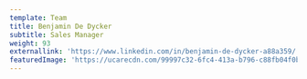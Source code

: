 ```yaml
---
template: Team
title: Benjamin De Dycker
subtitle: Sales Manager
weight: 93
externallink: 'https://www.linkedin.com/in/benjamin-de-dycker-a88a359/'
featuredImage: 'https://ucarecdn.com/99997c32-6fc4-413a-b796-c88fb04f0b64/'
---
```


